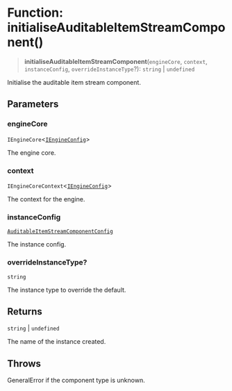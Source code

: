 # Function: initialiseAuditableItemStreamComponent()

> **initialiseAuditableItemStreamComponent**(`engineCore`, `context`, `instanceConfig`, `overrideInstanceType`?): `string` \| `undefined`

Initialise the auditable item stream component.

## Parameters

### engineCore

`IEngineCore`\<[`IEngineConfig`](../interfaces/IEngineConfig.md)\>

The engine core.

### context

`IEngineCoreContext`\<[`IEngineConfig`](../interfaces/IEngineConfig.md)\>

The context for the engine.

### instanceConfig

[`AuditableItemStreamComponentConfig`](../type-aliases/AuditableItemStreamComponentConfig.md)

The instance config.

### overrideInstanceType?

`string`

The instance type to override the default.

## Returns

`string` \| `undefined`

The name of the instance created.

## Throws

GeneralError if the component type is unknown.
